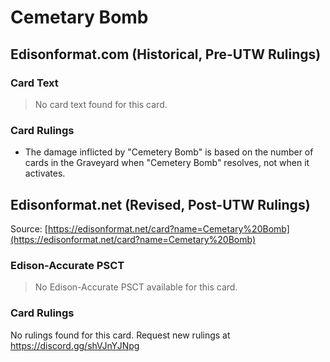 # Cemetary Bomb

## Edisonformat.com (Historical, Pre-UTW Rulings)

### Card Text

> No card text found for this card.

### Card Rulings

*   The damage inflicted by "Cemetery Bomb" is based on the number of cards in the Graveyard when "Cemetery Bomb" resolves, not when it activates.

## Edisonformat.net (Revised, Post-UTW Rulings)

Source: [https://edisonformat.net/card?name=Cemetary%20Bomb](https://edisonformat.net/card?name=Cemetary%20Bomb)

### Edison-Accurate PSCT

> No Edison-Accurate PSCT available for this card.

### Card Rulings

No rulings found for this card. Request new rulings at https://discord.gg/shVJnYJNpg
            